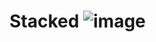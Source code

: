 # Stacked ![image](https://o.remove.bg/downloads/ada787c6-1ecc-4ab4-9864-9434ef43c5f8/Stack__9_-removebg-preview.png)
